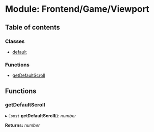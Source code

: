 # Module: Frontend/Game/Viewport

## Table of contents

### Classes

- [default](../classes/frontend_game_viewport.default.md)

### Functions

- [getDefaultScroll](frontend_game_viewport.md#getdefaultscroll)

## Functions

### getDefaultScroll

▸ `Const` **getDefaultScroll**(): _number_

**Returns:** _number_
